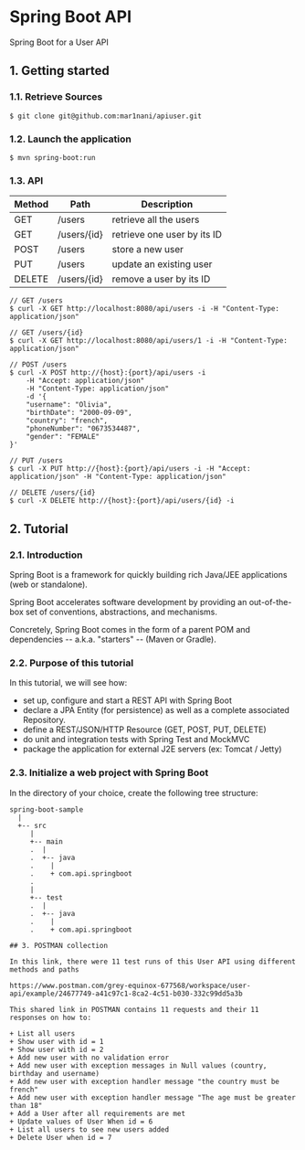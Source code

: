 # Spring Boot API

Spring Boot for a User API

## 1. Getting started

### 1.1. Retrieve Sources

```
$ git clone git@github.com:mar1nani/apiuser.git
```

### 1.2. Launch the application
```
$ mvn spring-boot:run
```
### 1.3. API

Method | Path           | Description                    |
-------|----------------|--------------------------------|
GET    | /users         | retrieve all the users         |
GET    | /users/{id}    | retrieve one user by its ID    |
POST   | /users         | store a new user               |
PUT    | /users         | update an existing user        |
DELETE | /users/{id}    | remove a user by its ID        |

```
// GET /users
$ curl -X GET http://localhost:8080/api/users -i -H "Content-Type: application/json"

// GET /users/{id}
$ curl -X GET http://localhost:8080/api/users/1 -i -H "Content-Type: application/json"

// POST /users
$ curl -X POST http://{host}:{port}/api/users -i
    -H "Accept: application/json"
    -H "Content-Type: application/json"
    -d '{
    "username": "Olivia",
    "birthDate": "2000-09-09",
    "country": "french",
    "phoneNumber": "0673534487",
    "gender": "FEMALE"
}'

// PUT /users
$ curl -X PUT http://{host}:{port}/api/users -i -H "Accept: application/json" -H "Content-Type: application/json"

// DELETE /users/{id}
$ curl -X DELETE http://{host}:{port}/api/users/{id} -i
```

## 2. Tutorial

### 2.1. Introduction

Spring Boot is a framework for quickly building rich Java/JEE applications (web or standalone).

Spring Boot accelerates software development by providing an out-of-the-box set of conventions, abstractions, and mechanisms.

Concretely, Spring Boot comes in the form of a parent POM and dependencies -- a.k.a. "starters" -- (Maven or Gradle).

### 2.2. Purpose of this tutorial

In this tutorial, we will see how:

- set up, configure and start a REST API with Spring Boot
- declare a JPA Entity (for persistence) as well as a complete associated Repository.
- define a REST/JSON/HTTP Resource (GET, POST, PUT, DELETE)
- do unit and integration tests with Spring Test and MockMVC
- package the application for external J2E servers (ex: Tomcat / Jetty)

### 2.3. Initialize a web project with Spring Boot

In the directory of your choice, create the following tree structure:
```
spring-boot-sample 
  |
  +-- src
     |
     +-- main
     .  |
     .  +-- java
     .    |
     .    + com.api.springboot
     .
     |
     +-- test
     .  |
     .  +-- java
     .    |
     .    + com.api.springboot
     
## 3. POSTMAN collection

In this link, there were 11 test runs of this User API using different methods and paths

https://www.postman.com/grey-equinox-677568/workspace/user-api/example/24677749-a41c97c1-8ca2-4c51-b030-332c99dd5a3b

This shared link in POSTMAN contains 11 requests and their 11 responses on how to:

+ List all users
+ Show user with id = 1
+ Show user with id = 2
+ Add new user with no validation error
+ Add new user with exception messages in Null values (country, birthday and username)
+ Add new user with exception handler message "the country must be french"
+ Add new user with exception handler message "The age must be greater than 18"
+ Add a User after all requirements are met
+ Update values of User When id = 6
+ List all users to see new users added
+ Delete User when id = 7






